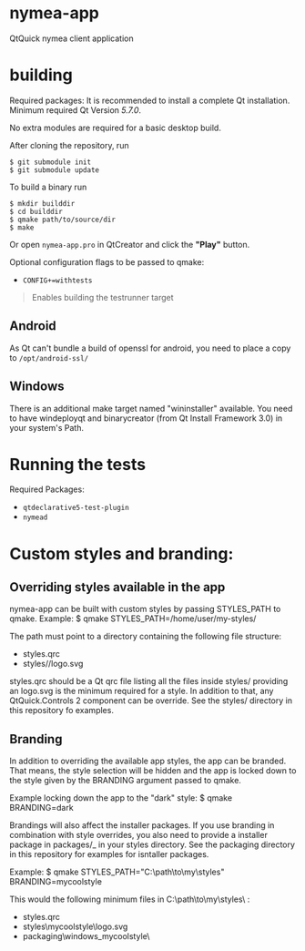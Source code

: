 # nymea-app

QtQuick nymea client application

# building

Required packages:
It is recommended to install a complete Qt installation. Minimum required Qt Version *5.7.0*.

No extra modules are required for a basic desktop build.

After cloning the repository, run

    $ git submodule init
    $ git submodule update

To build a binary run

    $ mkdir builddir
    $ cd builddir
    $ qmake path/to/source/dir
    $ make

Or open `nymea-app.pro` in QtCreator and click the **"Play"** button.

Optional configuration flags to be passed to qmake:

- `CONFIG+=withtests`

> Enables building the testrunner target

## Android
As Qt can't bundle a build of openssl for android, you need to place a copy to
`/opt/android-ssl/`

## Windows

There is an additional make target named "wininstaller" available. You need to
have windeployqt and binarycreator (from Qt Install Framework 3.0) in your
system's Path.

# Running the tests

Required Packages:

- `qtdeclarative5-test-plugin`
- `nymead`

# Custom styles and branding:

## Overriding styles available in the app

nymea-app can be built with custom styles by passing STYLES_PATH to qmake.
Example:
    $ qmake STYLES_PATH=/home/user/my-styles/

The path must point to a directory containing the following file structure:

- styles.qrc
- styles/<stylename>/logo.svg

styles.qrc should be a Qt qrc file listing all the files inside styles/
providing an logo.svg is the minimum required for a style. In addition to
that, any QtQuick.Controls 2 component can be override. See the styles/
directory in this repository fo examples.


## Branding

In addition to overriding the available app styles, the app can be branded.
That means, the style selection will be hidden and the app is locked down to
the style given by the BRANDING argument passed to qmake.

Example locking down the app to the "dark" style:
    $ qmake BRANDING=dark

Brandings will also affect the installer packages. If you use branding in combination
with style overrides, you also need to provide a installer package in
packages/<platform>_<branding> in your styles directory. See the packaging directory
in this repository for examples for isntaller packages.

Example:
    $ qmake STYLES_PATH="C:\path\to\my\styles" BRANDING=mycoolstyle

This would the following minimum files in C:\path\to\my\styles\ :
- styles.qrc
- styles\mycoolstyle\logo.svg
- packaging\windows_mycoolstyle\


